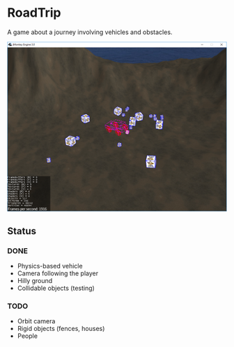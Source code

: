 # RoadTrip
A game about a journey involving vehicles and obstacles.

![Screenshot](https://github.com/Dejvino/roadtrip/blob/master/screenshot.png)

## Status
### DONE
* Physics-based vehicle
* Camera following the player
* Hilly ground
* Collidable objects (testing)

### TODO
* Orbit camera
* Rigid objects (fences, houses)
* People
